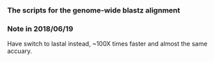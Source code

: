 ### The scripts for the genome-wide blastz alignment

### Note in 2018/06/19
Have switch to lastal instead, ~100X times faster and almost the same accuary.